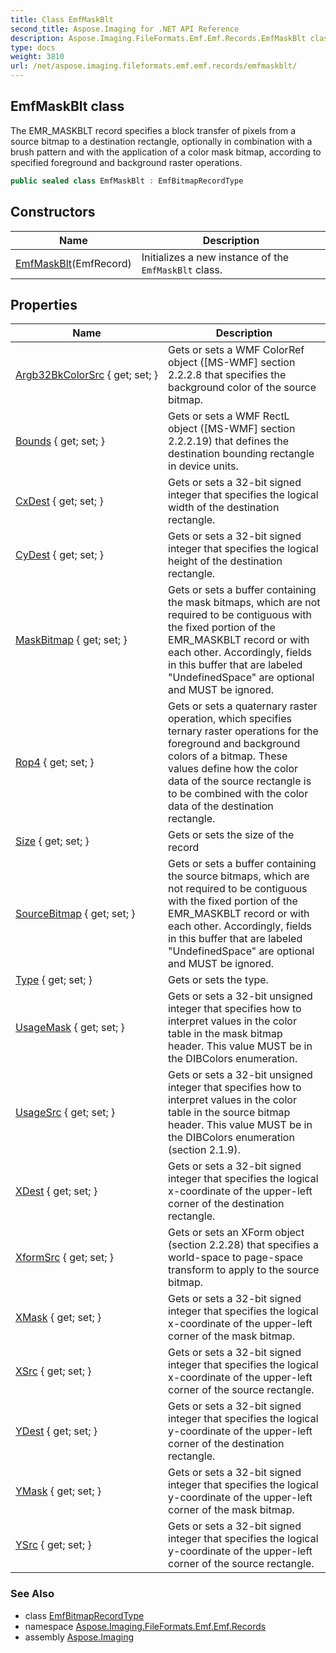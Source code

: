 ```yaml
---
title: Class EmfMaskBlt
second_title: Aspose.Imaging for .NET API Reference
description: Aspose.Imaging.FileFormats.Emf.Emf.Records.EmfMaskBlt class. The EMR_MASKBLT record specifies a block transfer of pixels from a source bitmap to a destination rectangle optionally in combination with a brush pattern and with the application of a color mask bitmap according to specified foreground and background raster operations
type: docs
weight: 3810
url: /net/aspose.imaging.fileformats.emf.emf.records/emfmaskblt/
---
```

## EmfMaskBlt class

The EMR_MASKBLT record specifies a block transfer of pixels from a source bitmap to a destination rectangle, optionally in combination with a brush pattern and with the application of a color mask bitmap, according to specified foreground and background raster operations.

```csharp
public sealed class EmfMaskBlt : EmfBitmapRecordType
```

## Constructors

| Name | Description |
| --- | --- |
| [EmfMaskBlt](emfmaskblt/)(EmfRecord) | Initializes a new instance of the `EmfMaskBlt` class. |

## Properties

| Name | Description |
| --- | --- |
| [Argb32BkColorSrc](../../aspose.imaging.fileformats.emf.emf.records/emfmaskblt/argb32bkcolorsrc/) { get; set; } | Gets or sets a WMF ColorRef object ([MS-WMF] section 2.2.2.8 that specifies the background color of the source bitmap. |
| [Bounds](../../aspose.imaging.fileformats.emf.emf.records/emfmaskblt/bounds/) { get; set; } | Gets or sets a WMF RectL object ([MS-WMF] section 2.2.2.19) that defines the destination bounding rectangle in device units. |
| [CxDest](../../aspose.imaging.fileformats.emf.emf.records/emfmaskblt/cxdest/) { get; set; } | Gets or sets a 32-bit signed integer that specifies the logical width of the destination rectangle. |
| [CyDest](../../aspose.imaging.fileformats.emf.emf.records/emfmaskblt/cydest/) { get; set; } | Gets or sets a 32-bit signed integer that specifies the logical height of the destination rectangle. |
| [MaskBitmap](../../aspose.imaging.fileformats.emf.emf.records/emfmaskblt/maskbitmap/) { get; set; } | Gets or sets a buffer containing the mask bitmaps, which are not required to be contiguous with the fixed portion of the EMR_MASKBLT record or with each other. Accordingly, fields in this buffer that are labeled "UndefinedSpace" are optional and MUST be ignored. |
| [Rop4](../../aspose.imaging.fileformats.emf.emf.records/emfmaskblt/rop4/) { get; set; } | Gets or sets a quaternary raster operation, which specifies ternary raster operations for the foreground and background colors of a bitmap. These values define how the color data of the source rectangle is to be combined with the color data of the destination rectangle. |
| [Size](../../aspose.imaging.fileformats.emf.emf.records/emfrecord/size/) { get; set; } | Gets or sets the size of the record |
| [SourceBitmap](../../aspose.imaging.fileformats.emf.emf.records/emfmaskblt/sourcebitmap/) { get; set; } | Gets or sets a buffer containing the source bitmaps, which are not required to be contiguous with the fixed portion of the EMR_MASKBLT record or with each other. Accordingly, fields in this buffer that are labeled "UndefinedSpace" are optional and MUST be ignored. |
| [Type](../../aspose.imaging.fileformats.emf.emf.records/emfrecord/type/) { get; set; } | Gets or sets the type. |
| [UsageMask](../../aspose.imaging.fileformats.emf.emf.records/emfmaskblt/usagemask/) { get; set; } | Gets or sets a 32-bit unsigned integer that specifies how to interpret values in the color table in the mask bitmap header. This value MUST be in the DIBColors enumeration. |
| [UsageSrc](../../aspose.imaging.fileformats.emf.emf.records/emfmaskblt/usagesrc/) { get; set; } | Gets or sets a 32-bit unsigned integer that specifies how to interpret values in the color table in the source bitmap header. This value MUST be in the DIBColors enumeration (section 2.1.9). |
| [XDest](../../aspose.imaging.fileformats.emf.emf.records/emfmaskblt/xdest/) { get; set; } | Gets or sets a 32-bit signed integer that specifies the logical x-coordinate of the upper-left corner of the destination rectangle. |
| [XformSrc](../../aspose.imaging.fileformats.emf.emf.records/emfmaskblt/xformsrc/) { get; set; } | Gets or sets an XForm object (section 2.2.28) that specifies a world-space to page-space transform to apply to the source bitmap. |
| [XMask](../../aspose.imaging.fileformats.emf.emf.records/emfmaskblt/xmask/) { get; set; } | Gets or sets a 32-bit signed integer that specifies the logical x-coordinate of the upper-left corner of the mask bitmap. |
| [XSrc](../../aspose.imaging.fileformats.emf.emf.records/emfmaskblt/xsrc/) { get; set; } | Gets or sets a 32-bit signed integer that specifies the logical x-coordinate of the upper-left corner of the source rectangle. |
| [YDest](../../aspose.imaging.fileformats.emf.emf.records/emfmaskblt/ydest/) { get; set; } | Gets or sets a 32-bit signed integer that specifies the logical y-coordinate of the upper-left corner of the destination rectangle. |
| [YMask](../../aspose.imaging.fileformats.emf.emf.records/emfmaskblt/ymask/) { get; set; } | Gets or sets a 32-bit signed integer that specifies the logical y-coordinate of the upper-left corner of the mask bitmap. |
| [YSrc](../../aspose.imaging.fileformats.emf.emf.records/emfmaskblt/ysrc/) { get; set; } | Gets or sets a 32-bit signed integer that specifies the logical y-coordinate of the upper-left corner of the source rectangle. |

### See Also

* class [EmfBitmapRecordType](../emfbitmaprecordtype/)
* namespace [Aspose.Imaging.FileFormats.Emf.Emf.Records](../../aspose.imaging.fileformats.emf.emf.records/)
* assembly [Aspose.Imaging](../../)


